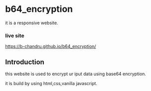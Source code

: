 # b64_encryption

it is a responsive website.

### live site

https://b-chandru.github.io/b64_encryption/

## Introduction

 this website is used to encrypt ur iput data using base64 encryption.
 
 it is build by using html,css,vanilla javascript.
